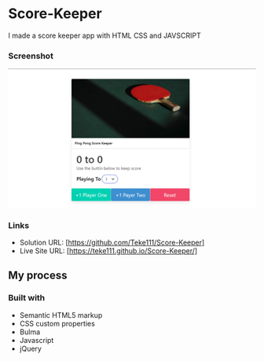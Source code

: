 # Score-Keeper
I made a score keeper app with HTML CSS and JAVSCRIPT

### Screenshot

![](images/screenshot.png)


### Links

- Solution URL: [https://github.com/Teke111/Score-Keeper]
- Live Site URL: [https://teke111.github.io/Score-Keeper/]

## My process

### Built with

- Semantic HTML5 markup
- CSS custom properties
- Bulma
- Javascript
- jQuery

